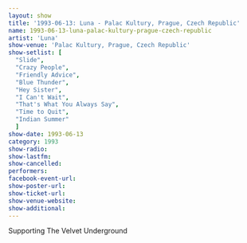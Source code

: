 ```yaml
---
layout: show
title: '1993-06-13: Luna - Palac Kultury, Prague, Czech Republic'
name: 1993-06-13-luna-palac-kultury-prague-czech-republic
artist: 'Luna'
show-venue: 'Palac Kultury, Prague, Czech Republic'
show-setlist: [
  "Slide",
  "Crazy People",
  "Friendly Advice",
  "Blue Thunder",
  "Hey Sister",
  "I Can't Wait",
  "That's What You Always Say",
  "Time to Quit",
  "Indian Summer"
  ]
show-date: 1993-06-13
category: 1993
show-radio: 
show-lastfm: 
show-cancelled: 
performers: 
facebook-event-url: 
show-poster-url: 
show-ticket-url: 
show-venue-website: 
show-additional: 
---
```


Supporting The Velvet Underground
